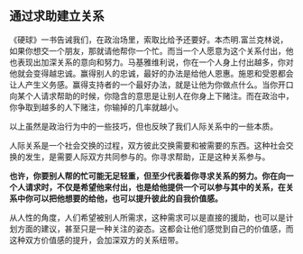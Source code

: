 ## 通过求助建立关系

《硬球》一书告诫我们，在政治场里，索取比给予还要好。本杰明.富兰克林说，如果你想交一个朋友，那就请他帮你一个忙。而当一个人愿意为这个关系付出，他也表现出加深关系的意向和努力。马基雅维利说，你在一个人身上付出越多，你对他就会变得越忠诚。赢得别人的忠诚，最好的办法是给他人恩惠。施恩和受恩都会让人产生义务感。赢得支持者的一个最好办法，就是让他为你做点什么。当你开口向某个人请求帮助的时候，你隐含的意思是让别人在你身上下赌注。而在政治中，你争取到越多的人下赌注，你输掉的几率就越小。

以上虽然是政治行为中的一些技巧，但也反映了我们人际关系中的一些本质。

人际关系是一个社会交换的过程，双方彼此交换需要和被需要的东西。这种社会交换的发生，是需要人际双方共同参与的。你寻求帮助，正是这种关系参与。

**也许，你要别人帮的忙可能无足轻重，但至少代表着你寻求关系的努力。你在向一个人请求时，不仅是希望他来付出，也是给他提供一个可以参与其中的关系，在关系中你可以把他想要的给他，也可以提升彼此的自我价值感。**

从人性的角度，人们希望被别人所需求，这种需求可以是直接的援助，也可以是计划方面的建议，甚至只是一种关注的姿态。这都会让他们感觉到自己的价值感，而这种双方价值感的提升，会加深双方的关系纽带。











